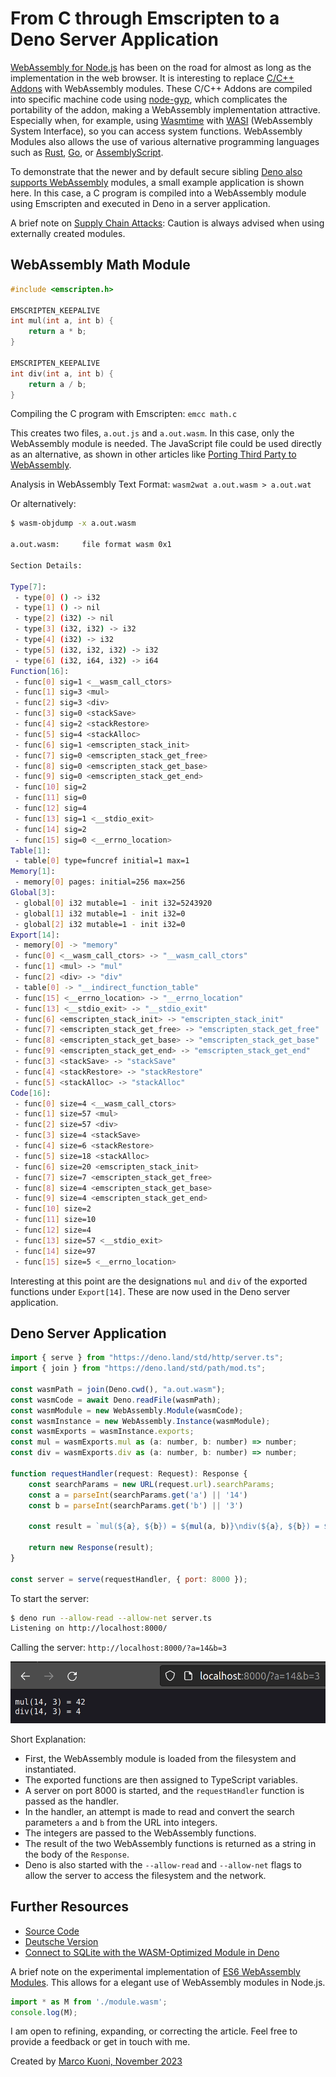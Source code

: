 # From C through Emscripten to a Deno Server Application
[WebAssembly for Node.js](https://nodejs.org/en/learn/getting-started/nodejs-with-webassembly) has been on the road for almost as long as the implementation in the web browser. It is interesting to replace [C/C++ Addons](https://nodejs.org/dist/latest-v20.x/docs/api/addons.html) with WebAssembly modules. These C/C++ Addons are compiled into specific machine code using [node-gyp](https://github.com/nodejs/node-gyp), which complicates the portability of the addon, making a WebAssembly implementation attractive. Especially when, for example, using [Wasmtime](https://docs.wasmtime.dev/) with [WASI](https://wasi.dev/) (WebAssembly System Interface), so you can access system functions. WebAssembly Modules also allows the use of various alternative programming languages such as [Rust](https://www.rust-lang.org/), [Go](https://golang.org/), or [AssemblyScript](https://www.assemblyscript.org/).

To demonstrate that the newer and by default secure sibling [Deno also supports WebAssembly](https://docs.deno.com/runtime/manual/runtime/webassembly#using-webassembly) modules, a small example application is shown here. In this case, a C program is compiled into a WebAssembly module using Emscripten and executed in Deno in a server application.

A brief note on [Supply Chain Attacks](https://www.fortinet.com/resources/cyberglossary/supply-chain-attacks): Caution is always advised when using externally created modules.

## WebAssembly Math Module
```c
#include <emscripten.h>

EMSCRIPTEN_KEEPALIVE
int mul(int a, int b) {
    return a * b;
}

EMSCRIPTEN_KEEPALIVE
int div(int a, int b) {
    return a / b;
}
```

Compiling the C program with Emscripten: `emcc math.c`

This creates two files, `a.out.js` and `a.out.wasm`. In this case, only the WebAssembly module is needed. The JavaScript file could be used directly as an alternative, as shown in other articles like [Porting Third Party to WebAssembly](https://medium.com/webassembly/porting-third-party-to-webassembly-46c2e4eb8cbe).

Analysis in WebAssembly Text Format: `wasm2wat a.out.wasm > a.out.wat`

Or alternatively:

```bash
$ wasm-objdump -x a.out.wasm 

a.out.wasm:     file format wasm 0x1

Section Details:

Type[7]:
 - type[0] () -> i32
 - type[1] () -> nil
 - type[2] (i32) -> nil
 - type[3] (i32, i32) -> i32
 - type[4] (i32) -> i32
 - type[5] (i32, i32, i32) -> i32
 - type[6] (i32, i64, i32) -> i64
Function[16]:
 - func[0] sig=1 <__wasm_call_ctors>
 - func[1] sig=3 <mul>
 - func[2] sig=3 <div>
 - func[3] sig=0 <stackSave>
 - func[4] sig=2 <stackRestore>
 - func[5] sig=4 <stackAlloc>
 - func[6] sig=1 <emscripten_stack_init>
 - func[7] sig=0 <emscripten_stack_get_free>
 - func[8] sig=0 <emscripten_stack_get_base>
 - func[9] sig=0 <emscripten_stack_get_end>
 - func[10] sig=2
 - func[11] sig=0
 - func[12] sig=4
 - func[13] sig=1 <__stdio_exit>
 - func[14] sig=2
 - func[15] sig=0 <__errno_location>
Table[1]:
 - table[0] type=funcref initial=1 max=1
Memory[1]:
 - memory[0] pages: initial=256 max=256
Global[3]:
 - global[0] i32 mutable=1 - init i32=5243920
 - global[1] i32 mutable=1 - init i32=0
 - global[2] i32 mutable=1 - init i32=0
Export[14]:
 - memory[0] -> "memory"
 - func[0] <__wasm_call_ctors> -> "__wasm_call_ctors"
 - func[1] <mul> -> "mul"
 - func[2] <div> -> "div"
 - table[0] -> "__indirect_function_table"
 - func[15] <__errno_location> -> "__errno_location"
 - func[13] <__stdio_exit> -> "__stdio_exit"
 - func[6] <emscripten_stack_init> -> "emscripten_stack_init"
 - func[7] <emscripten_stack_get_free> -> "emscripten_stack_get_free"
 - func[8] <emscripten_stack_get_base> -> "emscripten_stack_get_base"
 - func[9] <emscripten_stack_get_end> -> "emscripten_stack_get_end"
 - func[3] <stackSave> -> "stackSave"
 - func[4] <stackRestore> -> "stackRestore"
 - func[5] <stackAlloc> -> "stackAlloc"
Code[16]:
 - func[0] size=4 <__wasm_call_ctors>
 - func[1] size=57 <mul>
 - func[2] size=57 <div>
 - func[3] size=4 <stackSave>
 - func[4] size=6 <stackRestore>
 - func[5] size=18 <stackAlloc>
 - func[6] size=20 <emscripten_stack_init>
 - func[7] size=7 <emscripten_stack_get_free>
 - func[8] size=4 <emscripten_stack_get_base>
 - func[9] size=4 <emscripten_stack_get_end>
 - func[10] size=2
 - func[11] size=10
 - func[12] size=4
 - func[13] size=57 <__stdio_exit>
 - func[14] size=97
 - func[15] size=5 <__errno_location>
 ```

Interesting at this point are the designations `mul` and `div` of the exported functions under `Export[14]`. These are now used in the Deno server application.

## Deno Server Application
```javascript
import { serve } from "https://deno.land/std/http/server.ts";
import { join } from "https://deno.land/std/path/mod.ts";

const wasmPath = join(Deno.cwd(), "a.out.wasm");
const wasmCode = await Deno.readFile(wasmPath);
const wasmModule = new WebAssembly.Module(wasmCode);
const wasmInstance = new WebAssembly.Instance(wasmModule);
const wasmExports = wasmInstance.exports;
const mul = wasmExports.mul as (a: number, b: number) => number;
const div = wasmExports.div as (a: number, b: number) => number;

function requestHandler(request: Request): Response {
    const searchParams = new URL(request.url).searchParams;
    const a = parseInt(searchParams.get('a') || '14')
    const b = parseInt(searchParams.get('b') || '3')

    const result = `mul(${a}, ${b}) = ${mul(a, b)}\ndiv(${a}, ${b}) = ${div(a, b)}`;

    return new Response(result);
}

const server = serve(requestHandler, { port: 8000 });
```

To start the server:

```bash
$ deno run --allow-read --allow-net server.ts
Listening on http://localhost:8000/
```

Calling the server: `http://localhost:8000/?a=14&b=3`

![Webapplication](webapplication.png)

Short Explanation:
* First, the WebAssembly module is loaded from the filesystem and instantiated.
* The exported functions are then assigned to TypeScript variables.
* A server on port 8000 is started, and the `requestHandler` function is passed as the handler.
* In the handler, an attempt is made to read and convert the search parameters `a` and `b` from the URL into integers.
* The integers are passed to the WebAssembly functions.
* The result of the two WebAssembly functions is returned as a string in the body of the `Response`.
* Deno is also started with the `--allow-read` and `--allow-net` flags to allow the server to access the filesystem and the network.

## Further Resources
* [Source Code](https://github.com/marcokuoni/public_doc/tree/main/essays/11_from_c_through_emscripten_to_a_deno_server_application)
* [Deutsche Version](https://github.com/marcokuoni/public_doc/tree/main/essays/11_from_c_through_emscripten_to_a_deno_server_application/README.de.md)
* [Connect to SQLite with the WASM-Optimized Module in Deno](https://docs.deno.com/runtime/manual/basics/connecting_to_databases#connect-to-sqlite-with-the-wasm-optimized-module)

A brief note on the experimental implementation of [ES6 WebAssembly Modules](https://nodejs.org/api/esm.html#wasm-modules). This allows for a elegant use of WebAssembly modules in Node.js.

```javascript
import * as M from './module.wasm';
console.log(M); 
```

I am open to refining, expanding, or correcting the article. Feel free to provide a feedback or get in touch with me.

Created by [Marco Kuoni, November 2023](https://marcokuoni.ch)
